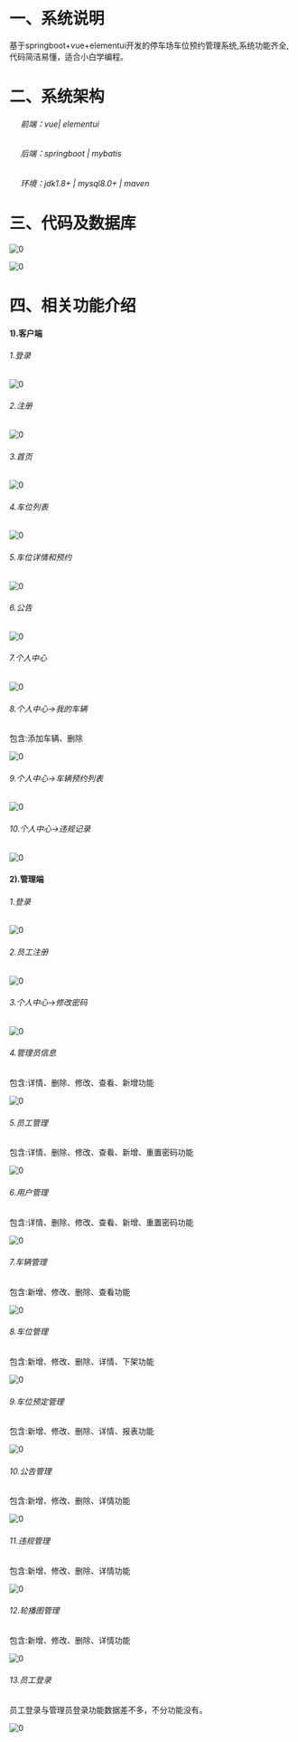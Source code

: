 # 一、系统说明

基于springboot+vue+elementui开发的停车场车位预约管理系统,系统功能齐全, 代码简洁易懂，适合小白学编程。

# 二、系统架构

######      前端：vue| elementui

######      后端：springboot | mybatis 

######      环境：jdk1.8+ | mysql8.0+ | maven

# 三、代码及数据库

![0](./img/1.jpg)

![0](./img/2.jpg)

# 四、相关功能介绍

#### 1).客户端

###### 1.登录

![0](./img/3.jpg)

###### 2.注册

![0](./img/4.jpg)

###### 3.首页

![0](./img/5.jpg)

###### 4.车位列表

![0](./img/6.jpg)

###### 5.车位详情和预约

![0](./img/7.jpg)

###### 6.公告

![0](./img/8.jpg)

###### 7.个人中心

![0](./img/9.jpg)

###### 8.个人中心->我的车辆

包含:添加车辆、删除

![0](./img/10.jpg)

###### 9.个人中心->车辆预约列表

![0](./img/11.jpg)

###### 10.个人中心->违规记录

![0](./img/12.jpg)

#### 2).管理端

###### 1.登录

![0](./img/13.jpg)

###### 2.员工注册

![0](./img/14.jpg)

###### 3.个人中心->修改密码

![0](./img/15.jpg)

###### 4.管理员信息

包含:详情、删除、修改、查看、新增功能

![0](./img/16.jpg)

###### 5.员工管理

包含:详情、删除、修改、查看、新增、重置密码功能

![0](./img/17.jpg)

###### 6.用户管理

包含:详情、删除、修改、查看、新增、重置密码功能

![0](./img/18.jpg)

###### 7.车辆管理

包含:新增、修改、删除、查看功能

![0](./img/19.jpg)

###### 8.车位管理

包含:新增、修改、删除、详情、下架功能

![0](./img/20.jpg)

###### 9.车位预定管理

包含:新增、修改、删除、详情、报表功能

![0](./img/21.jpg)

###### 10.公告管理

包含:新增、修改、删除、详情功能

![0](./img/22.jpg)

###### 11.违规管理

包含:新增、修改、删除、详情功能

![0](./img/23.jpg)

###### 12.轮播图管理

包含:新增、修改、删除、详情功能

![0](./img/24.jpg)

###### 13.员工登录

员工登录与管理员登录功能数据差不多，不分功能没有。

![0](./img/25.jpg)

